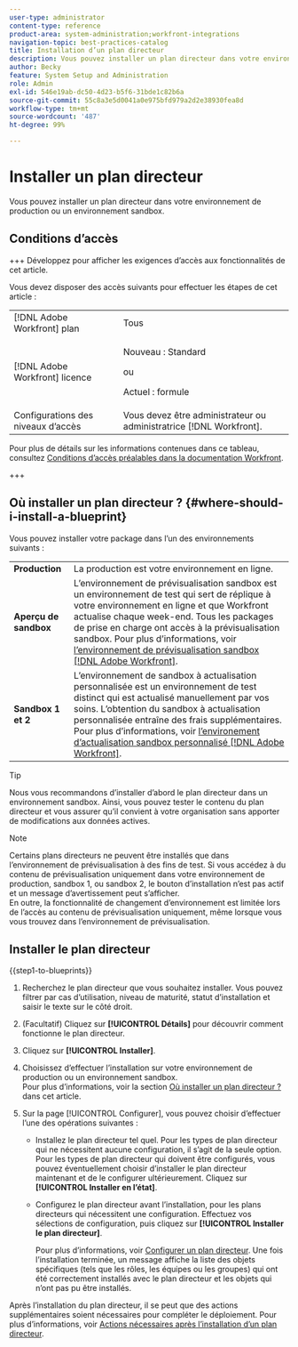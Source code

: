 ```yaml
---
user-type: administrator
content-type: reference
product-area: system-administration;workfront-integrations
navigation-topic: best-practices-catalog
title: Installation d’un plan directeur
description: Vous pouvez installer un plan directeur dans votre environnement de production ou un environnement sandbox.
author: Becky
feature: System Setup and Administration
role: Admin
exl-id: 546e19ab-dc50-4d23-b5f6-31bde1c82b6a
source-git-commit: 55c8a3e5d0041a0e975bfd979a2d2e38930fea8d
workflow-type: tm+mt
source-wordcount: '487'
ht-degree: 99%

---
```


# Installer un plan directeur

Vous pouvez installer un plan directeur dans votre environnement de production ou un environnement sandbox.

## Conditions d’accès

+++ Développez pour afficher les exigences d’accès aux fonctionnalités de cet article.

Vous devez disposer des accès suivants pour effectuer les étapes de cet article :

<table style="table-layout:auto"> 
 <col> 
 <col> 
 <tbody> 
  <tr> 
   <td role="rowheader">[!DNL Adobe Workfront] plan</td> 
   <td>Tous</td> 
  </tr> 
  <tr> 
   <td role="rowheader">[!DNL Adobe Workfront] licence</td> 
   <td>
   <p>Nouveau : Standard</p>
   <p>ou</p>
   <p>Actuel : formule</p></td> 
  </tr> 
  <tr> 
   <td role="rowheader">Configurations des niveaux d’accès</td> 
   <td>Vous devez être administrateur ou administratrice [!DNL Workfront]. </td> 
  </tr> 
 </tbody> 
</table>

Pour plus de détails sur les informations contenues dans ce tableau, consultez [Conditions d’accès préalables dans la documentation Workfront](/help/quicksilver/administration-and-setup/add-users/access-levels-and-object-permissions/access-level-requirements-in-documentation.md).

+++

## Où installer un plan directeur ? {#where-should-i-install-a-blueprint}

Vous pouvez installer votre package dans l’un des environnements suivants :

<table style="table-layout:auto">
        <tr>
        <td><strong>Production</strong></td>
        <td>La production est votre environnement en ligne.</td>
    </tr>
    <tr>
        <td><strong>Aperçu de sandbox</strong></td>
        <td>L’environnement de prévisualisation sandbox est un environnement de test qui sert de réplique à votre environnement en ligne et que Workfront actualise chaque week-end. Tous les packages de prise en charge ont accès à la prévisualisation sandbox. Pour plus d’informations, voir <a href="../../administration-and-setup/set-up-workfront/workfront-testing-environments/wf-preview-sandbox-environment.md">l’environnement de prévisualisation sandbox [!DNL Adobe Workfront]</a>.</td>
    </tr>
    <tr>
        <td><strong>Sandbox 1 et 2</strong></td>
        <td>L’environnement de sandbox à actualisation personnalisée est un environnement de test distinct qui est actualisé manuellement par vos soins. L’obtention du sandbox à actualisation personnalisée entraîne des frais supplémentaires. Pour plus d’informations, voir <a href="../../administration-and-setup/set-up-workfront/workfront-testing-environments/wf-custom-refresh-sandbox-environment.md">l’environement d’actualisation sandbox personnalisé [!DNL Adobe Workfront]</a>.</td>
    </tr>
</table>

>[!TIP]
>
>Nous vous recommandons d’installer d’abord le plan directeur dans un environnement sandbox. Ainsi, vous pouvez tester le contenu du plan directeur et vous assurer qu’il convient à votre organisation sans apporter de modifications aux données actives.

>[!NOTE]
>
>Certains plans directeurs ne peuvent être installés que dans l’environnement de prévisualisation à des fins de test. Si vous accédez à du contenu de prévisualisation uniquement dans votre environnement de production, sandbox 1, ou sandbox 2, le bouton d’installation n’est pas actif et un message d’avertissement peut s’afficher.\
>En outre, la fonctionnalité de changement d’environnement est limitée lors de l’accès au contenu de prévisualisation uniquement, même lorsque vous vous trouvez dans l’environnement de prévisualisation.

## Installer le plan directeur

{{step1-to-blueprints}}

1. Recherchez le plan directeur que vous souhaitez installer. Vous pouvez filtrer par cas d’utilisation, niveau de maturité, statut d’installation et saisir le texte sur le côté droit.
1. (Facultatif) Cliquez sur **[!UICONTROL Détails]** pour découvrir comment fonctionne le plan directeur.
1. Cliquez sur **[!UICONTROL Installer]**.
1. Choisissez d’effectuer l’installation sur votre environnement de production ou un environnement sandbox.\
   Pour plus d’informations, voir la section [Où installer un plan directeur ?](#where-should-i-install-a-blueprint) dans cet article.
1. Sur la page [!UICONTROL Configurer], vous pouvez choisir d’effectuer l’une des opérations suivantes :

   * Installez le plan directeur tel quel. Pour les types de plan directeur qui ne nécessitent aucune configuration, il s’agit de la seule option. Pour les types de plan directeur qui doivent être configurés, vous pouvez éventuellement choisir d’installer le plan directeur maintenant et de le configurer ultérieurement. Cliquez sur **[!UICONTROL Installer en l’état]**.
   * Configurez le plan directeur avant l’installation, pour les plans directeurs qui nécessitent une configuration. Effectuez vos sélections de configuration, puis cliquez sur **[!UICONTROL Installer le plan directeur]**.

     Pour plus d’informations, voir [Configurer un plan directeur](../../administration-and-setup/blueprints/configure-template-package.md).
Une fois l’installation terminée, un message affiche la liste des objets spécifiques (tels que les rôles, les équipes ou les groupes) qui ont été correctement installés avec le plan directeur et les objets qui n’ont pas pu être installés.

Après l’installation du plan directeur, il se peut que des actions supplémentaires soient nécessaires pour compléter le déploiement. Pour plus d’informations, voir [Actions nécessaires après l’installation d’un plan directeur](../../administration-and-setup/blueprints/best-next-actions-after-install.md).

